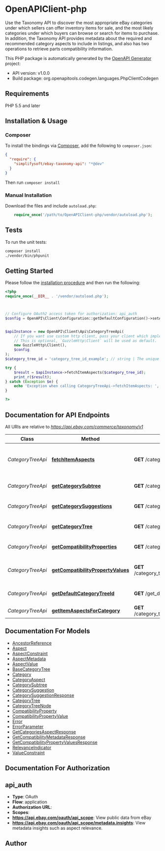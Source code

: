 # OpenAPIClient-php

Use the Taxonomy API to discover the most appropriate eBay categories under which sellers can offer inventory items for sale, and the most likely categories under which buyers can browse or search for items to purchase. In addition, the Taxonomy API provides metadata about the required and recommended category aspects to include in listings, and also has two operations to retrieve parts compatibility information.

This PHP package is automatically generated by the [OpenAPI Generator](https://openapi-generator.tech) project:

- API version: v1.0.0
- Build package: org.openapitools.codegen.languages.PhpClientCodegen

## Requirements

PHP 5.5 and later

## Installation & Usage

### Composer

To install the bindings via [Composer](http://getcomposer.org/), add the following to `composer.json`:

```json
{
  "require": {
    "simplifysoft/ebay-taxonomy-api": "*@dev"
  }
}
```

Then run `composer install`

### Manual Installation

Download the files and include `autoload.php`:

```php
    require_once('/path/to/OpenAPIClient-php/vendor/autoload.php');
```

## Tests

To run the unit tests:

```bash
composer install
./vendor/bin/phpunit
```

## Getting Started

Please follow the [installation procedure](#installation--usage) and then run the following:

```php
<?php
require_once(__DIR__ . '/vendor/autoload.php');



// Configure OAuth2 access token for authorization: api_auth
$config = OpenAPI\Client\Configuration::getDefaultConfiguration()->setAccessToken('YOUR_ACCESS_TOKEN');


$apiInstance = new OpenAPI\Client\Api\CategoryTreeApi(
    // If you want use custom http client, pass your client which implements `GuzzleHttp\ClientInterface`.
    // This is optional, `GuzzleHttp\Client` will be used as default.
    new GuzzleHttp\Client(),
    $config
);
$category_tree_id = 'category_tree_id_example'; // string | The unique identifier of the eBay category tree being requested.

try {
    $result = $apiInstance->fetchItemAspects($category_tree_id);
    print_r($result);
} catch (Exception $e) {
    echo 'Exception when calling CategoryTreeApi->fetchItemAspects: ', $e->getMessage(), PHP_EOL;
}

?>
```

## Documentation for API Endpoints

All URIs are relative to *https://api.ebay.com/commerce/taxonomy/v1*

Class | Method | HTTP request | Description
------------ | ------------- | ------------- | -------------
*CategoryTreeApi* | [**fetchItemAspects**](docs/Api/CategoryTreeApi.md#fetchitemaspects) | **GET** /category_tree/{category_tree_id}/fetch_item_aspects | Get Aspects for All Leaf Categories in a Marketplace
*CategoryTreeApi* | [**getCategorySubtree**](docs/Api/CategoryTreeApi.md#getcategorysubtree) | **GET** /category_tree/{category_tree_id}/get_category_subtree | Get a Category Subtree
*CategoryTreeApi* | [**getCategorySuggestions**](docs/Api/CategoryTreeApi.md#getcategorysuggestions) | **GET** /category_tree/{category_tree_id}/get_category_suggestions | Get Suggested Categories
*CategoryTreeApi* | [**getCategoryTree**](docs/Api/CategoryTreeApi.md#getcategorytree) | **GET** /category_tree/{category_tree_id} | Get a Category Tree
*CategoryTreeApi* | [**getCompatibilityProperties**](docs/Api/CategoryTreeApi.md#getcompatibilityproperties) | **GET** /category_tree/{category_tree_id}/get_compatibility_properties | Get Compatibility Properties
*CategoryTreeApi* | [**getCompatibilityPropertyValues**](docs/Api/CategoryTreeApi.md#getcompatibilitypropertyvalues) | **GET** /category_tree/{category_tree_id}/get_compatibility_property_values | Get Compatibility Property Values
*CategoryTreeApi* | [**getDefaultCategoryTreeId**](docs/Api/CategoryTreeApi.md#getdefaultcategorytreeid) | **GET** /get_default_category_tree_id | Get a Default Category Tree ID
*CategoryTreeApi* | [**getItemAspectsForCategory**](docs/Api/CategoryTreeApi.md#getitemaspectsforcategory) | **GET** /category_tree/{category_tree_id}/get_item_aspects_for_category |


## Documentation For Models

 - [AncestorReference](docs/Model/AncestorReference.md)
 - [Aspect](docs/Model/Aspect.md)
 - [AspectConstraint](docs/Model/AspectConstraint.md)
 - [AspectMetadata](docs/Model/AspectMetadata.md)
 - [AspectValue](docs/Model/AspectValue.md)
 - [BaseCategoryTree](docs/Model/BaseCategoryTree.md)
 - [Category](docs/Model/Category.md)
 - [CategoryAspect](docs/Model/CategoryAspect.md)
 - [CategorySubtree](docs/Model/CategorySubtree.md)
 - [CategorySuggestion](docs/Model/CategorySuggestion.md)
 - [CategorySuggestionResponse](docs/Model/CategorySuggestionResponse.md)
 - [CategoryTree](docs/Model/CategoryTree.md)
 - [CategoryTreeNode](docs/Model/CategoryTreeNode.md)
 - [CompatibilityProperty](docs/Model/CompatibilityProperty.md)
 - [CompatibilityPropertyValue](docs/Model/CompatibilityPropertyValue.md)
 - [Error](docs/Model/Error.md)
 - [ErrorParameter](docs/Model/ErrorParameter.md)
 - [GetCategoriesAspectResponse](docs/Model/GetCategoriesAspectResponse.md)
 - [GetCompatibilityMetadataResponse](docs/Model/GetCompatibilityMetadataResponse.md)
 - [GetCompatibilityPropertyValuesResponse](docs/Model/GetCompatibilityPropertyValuesResponse.md)
 - [RelevanceIndicator](docs/Model/RelevanceIndicator.md)
 - [ValueConstraint](docs/Model/ValueConstraint.md)


## Documentation For Authorization



## api_auth


- **Type**: OAuth
- **Flow**: application
- **Authorization URL**:
- **Scopes**:
- **https://api.ebay.com/oauth/api_scope**: View public data from eBay
- **https://api.ebay.com/oauth/api_scope/metadata.insights**: View metadata insights such as aspect relevance.


## Author
